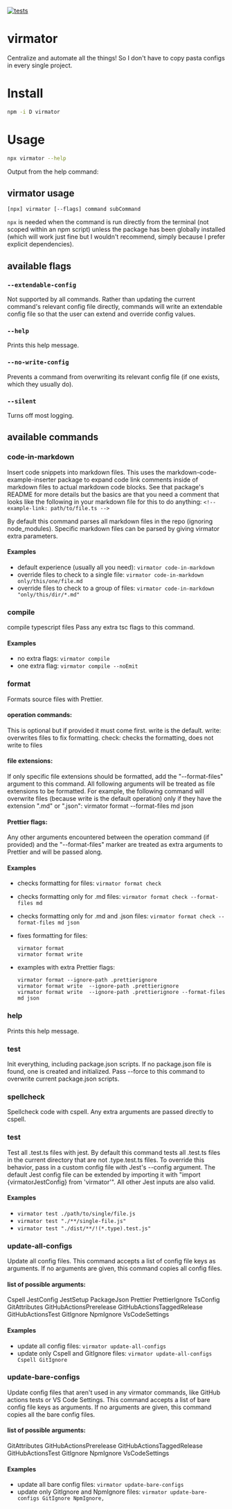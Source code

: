 [![tests](https://github.com/electrovir/virmator/actions/workflows/virmator-tests.yml/badge.svg?branch=main)](https://github.com/electrovir/virmator/actions/workflows/virmator-tests.yml)

# virmator

Centralize and automate all the things! So I don't have to copy pasta configs in every single project.

# Install

```bash
npm -i D virmator
```

# Usage

```bash
npx virmator --help
```

Output from the help command:

<!-- usage below -->

## virmator usage

```
[npx] virmator [--flags] command subCommand
```

`npx` is needed when the command is run directly from the terminal (not scoped within an npm script) unless the package has been globally installed (which will work just fine but I wouldn't recommend, simply because I prefer explicit dependencies).

## available flags

### `--extendable-config`

Not supported by all commands. Rather than updating the current command's relevant config file directly, commands will write an extendable config file so that the user can extend and override config values.

### `--help`

Prints this help message.

### `--no-write-config`

Prevents a command from overwriting its relevant config file (if one exists, which they usually do).

### `--silent`

Turns off most logging.

## available commands

### code-in-markdown

Insert code snippets into markdown files. This uses the markdown-code-example-inserter package to expand code link comments inside of markdown files to actual markdown code blocks. See that package's README for more details but the basics are that you need a comment that looks like the following in your markdown file for this to do anything: `<!-- example-link: path/to/file.ts -->`

By default this command parses all markdown files in the repo (ignoring node_modules). Specific markdown files can be parsed by giving virmator extra parameters.

#### Examples

-   default experience (usually all you need): `virmator code-in-markdown`
-   override files to check to a single file: `virmator code-in-markdown only/this/one/file.md`
-   override files to check to a group of files: `virmator code-in-markdown "only/this/dir/*.md"`

### compile

compile typescript files
Pass any extra tsc flags to this command.

#### Examples

-   no extra flags: `virmator compile`
-   one extra flag: `virmator compile --noEmit`

### format

Formats source files with Prettier.

#### operation commands:

This is optional but if provided it must come first. write is the default.
write: overwrites files to fix formatting.
check: checks the formatting, does not write to files

#### file extensions:

If only specific file extensions should be formatted, add the "--format-files" argument to this command. All following arguments will be treated as file extensions to be formatted. For example, the following command will overwrite files (because write is the default operation) only if they have the extension ".md" or ".json": virmator format --format-files md json

#### Prettier flags:

Any other arguments encountered between the operation command (if provided) and the "--format-files" marker are treated as extra arguments to Prettier and will be passed along.

#### Examples

-   checks formatting for files: `virmator format check`
-   checks formatting only for .md files: `virmator format check --format-files md`
-   checks formatting only for .md and .json files: `virmator format check --format-files md json`
-   fixes formatting for files:

    ```
    virmator format
    virmator format write
    ```

-   examples with extra Prettier flags:
    ```
    virmator format --ignore-path .prettierignore
    virmator format write  --ignore-path .prettierignore
    virmator format write  --ignore-path .prettierignore --format-files md json
    ```

### help

Prints this help message.

### test

Init everything, including package.json scripts.
If no package.json file is found, one is created and initialized.
Pass --force to this command to overwrite current package.json scripts.

### spellcheck

Spellcheck code with cspell. Any extra arguments are passed directly to cspell.

### test

Test all .test.ts files with jest. By default this command tests all .test.ts files in the current directory that are not .type.test.ts files. To override this behavior, pass in a custom config file with Jest's --config argument. The default Jest config file can be extended by importing it with "import {virmatorJestConfig} from 'virmator'". All other Jest inputs are also valid.

#### Examples

-   `virmator test ./path/to/single/file.js`
-   `virmator test "./**/single-file.js"`
-   `virmator test "./dist/**/!(*.type).test.js"`

### update-all-configs

Update all config files. This command accepts a list of config file keys as arguments. If no arguments are given, this command copies all config files.

#### list of possible arguments:

Cspell
JestConfig
JestSetup
PackageJson
Prettier
PrettierIgnore
TsConfig
GitAttributes
GitHubActionsPrerelease
GitHubActionsTaggedRelease
GitHubActionsTest
GitIgnore
NpmIgnore
VsCodeSettings

#### Examples

-   update all config files: `virmator update-all-configs`
-   update only Cspell and GitIgnore files: `virmator update-all-configs Cspell GitIgnore`

### update-bare-configs

Update config files that aren't used in any virmator commands, like GitHub actions tests or VS Code Settings. This command accepts a list of bare config file keys as arguments. If no arguments are given, this command copies all the bare config files.

#### list of possible arguments:

GitAttributes
GitHubActionsPrerelease
GitHubActionsTaggedRelease
GitHubActionsTest
GitIgnore
NpmIgnore
VsCodeSettings

#### Examples

-   update all bare config files: `virmator update-bare-configs`
-   update only GitIgnore and NpmIgnore files: `virmator update-bare-configs GitIgnore NpmIgnore,`
